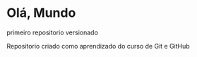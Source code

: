 # Olá, Mundo
primeiro repositorio versionado

Repositorio criado como aprendizado do curso de Git e GitHub